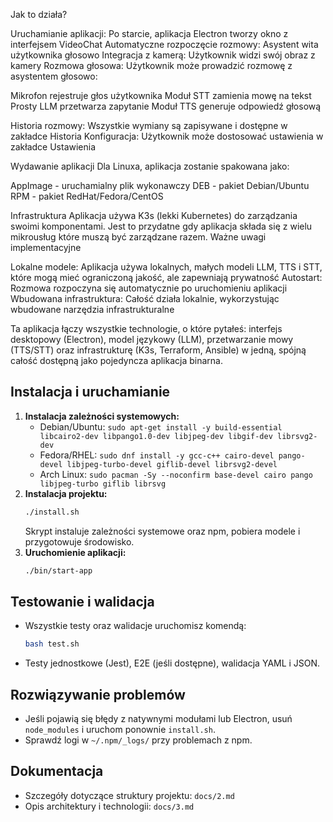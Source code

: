 Jak to działa?

Uruchamianie aplikacji: Po starcie, aplikacja Electron tworzy okno z interfejsem VideoChat
Automatyczne rozpoczęcie rozmowy: Asystent wita użytkownika głosowo
Integracja z kamerą: Użytkownik widzi swój obraz z kamery
Rozmowa głosowa: Użytkownik może prowadzić rozmowę z asystentem głosowo:

Mikrofon rejestruje głos użytkownika
Moduł STT zamienia mowę na tekst
Prosty LLM przetwarza zapytanie
Moduł TTS generuje odpowiedź głosową


Historia rozmowy: Wszystkie wymiany są zapisywane i dostępne w zakładce Historia
Konfiguracja: Użytkownik może dostosować ustawienia w zakładce Ustawienia

Wydawanie aplikacji
Dla Linuxa, aplikacja zostanie spakowana jako:

AppImage - uruchamialny plik wykonawczy
DEB - pakiet Debian/Ubuntu
RPM - pakiet RedHat/Fedora/CentOS

Infrastruktura
Aplikacja używa K3s (lekki Kubernetes) do zarządzania swoimi komponentami. Jest to przydatne gdy aplikacja składa się z wielu mikrousług które muszą być zarządzane razem.
Ważne uwagi implementacyjne

Lokalne modele: Aplikacja używa lokalnych, małych modeli LLM, TTS i STT, które mogą mieć ograniczoną jakość, ale zapewniają prywatność
Autostart: Rozmowa rozpoczyna się automatycznie po uruchomieniu aplikacji
Wbudowana infrastruktura: Całość działa lokalnie, wykorzystując wbudowane narzędzia infrastrukturalne

Ta aplikacja łączy wszystkie technologie, o które pytałeś: interfejs desktopowy (Electron), model językowy (LLM), przetwarzanie mowy (TTS/STT) oraz infrastrukturę (K3s, Terraform, Ansible) w jedną, spójną całość dostępną jako pojedyncza aplikacja binarna.

## Instalacja i uruchamianie

1. **Instalacja zależności systemowych:**
   - Debian/Ubuntu: `sudo apt-get install -y build-essential libcairo2-dev libpango1.0-dev libjpeg-dev libgif-dev librsvg2-dev`
   - Fedora/RHEL: `sudo dnf install -y gcc-c++ cairo-devel pango-devel libjpeg-turbo-devel giflib-devel librsvg2-devel`
   - Arch Linux: `sudo pacman -Sy --noconfirm base-devel cairo pango libjpeg-turbo giflib librsvg`
2. **Instalacja projektu:**
   ```sh
   ./install.sh
   ```
   Skrypt instaluje zależności systemowe oraz npm, pobiera modele i przygotowuje środowisko.
3. **Uruchomienie aplikacji:**
   ```sh
   ./bin/start-app
   ```

## Testowanie i walidacja

- Wszystkie testy oraz walidacje uruchomisz komendą:
  ```sh
  bash test.sh
  ```
- Testy jednostkowe (Jest), E2E (jeśli dostępne), walidacja YAML i JSON.

## Rozwiązywanie problemów

- Jeśli pojawią się błędy z natywnymi modułami lub Electron, usuń `node_modules` i uruchom ponownie `install.sh`.
- Sprawdź logi w `~/.npm/_logs/` przy problemach z npm.

## Dokumentacja

- Szczegóły dotyczące struktury projektu: `docs/2.md`
- Opis architektury i technologii: `docs/3.md`
